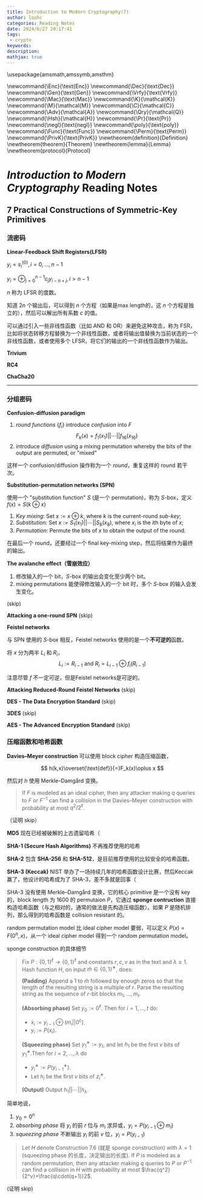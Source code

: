 ```yaml
---
title: Introduction to Modern Cryptography(7)
author: louhc
categories: Reading Notes
date: 2024/6/27 20:17:41
tags:
 - crypto
keywords: 
description:
mathjax: true
---
```


\usepackage{amsmath,amssymb,amsthm}

\newcommand{\Enc}{\text{Enc}}
\newcommand{\Dec}{\text{Dec}}
\newcommand{\Gen}{\text{Gen}}
\newcommand{\Vrfy}{\text{Vrfy}}
\newcommand{\Mac}{\text{Mac}}
\newcommand{\K}{\mathcal{K}}
\newcommand{\M}{\mathcal{M}}
\newcommand{\C}{\mathcal{C}}
\newcommand{\Adv}{\mathcal{A}}
\newcommand{\Qry}{\mathcal{Q}}
\newcommand{\Hsh}{\mathcal{H}}
\newcommand{\Pr}{\text{Pr}}
\newcommand{\negl}{\text{negl}}
\newcommand{\poly}{\text{poly}}
\newcommand{\Func}{\text{Func}}
\newcommand{\Perm}{\text{Perm}}
\newcommand{\PrivK}{\text{PrivK}}
\newtheorem{definition}{Definition}
\newtheorem{theorem}{Theorem}
\newtheorem{lemma}{Lemma}
\newtheorem{protocol}{Protocol}

# *Introduction to Modern Cryptography* Reading Notes

## 7 Practical Constructions of Symmetric-Key Primitives

### 流密码

**Linear-Feedback Shift Registers(LFSR)** 

$y_i=s_i^{(0)},i=0,...,n-1$

$y_i=\oplus_{j=0}^{n-1}c_jy_{i-n+j},i>n-1$

$n$ 称为 LFSR 的度数。

知道 $2n$ 个输出后，可以得到 $n$ 个方程（如果是max length的，这 $n$ 个方程是独立的），然后可以解出所有系数 $c$ 的值。

可以通过引入一些非线性函数（比如 AND 和 OR）来避免这种攻击，称为 FSR，比如将状态转移方程替换为一个非线性函数，或者将输出值替换为当前状态的一个非线性函数，或者使用多个 LFSR，将它们的输出的一个非线性函数作为输出。

**Trivium**

**RC4**

**ChaCha20**

---

### 分组密码

**Confusion-diffusion paradigm**

1. *round functions* $\{f_i\}$ introduce *confusion* into $F$
$$
F_k(x) = f_1(x_1)||\cdots||f_{16}(x_{16})
$$
2. introduce *diffusion* using a mixing permutation whereby the bits of the output are permuted, or "mixed"

这样一个 confusion/diffusion 操作称为一个 *round*，重复这样的 round 若干次。

**Substitution-permutation networks (SPN)**

使用一个 "substitution function" $S$ (是一个 permutation)，称为 $S$-box，定义 $f(x)=S(k\oplus x)$

1. *Key mixing*: Set $x:=x\oplus k$, where $k$ is the current-round *sub-key*;
2. *Substitution*: Set $x:=S_1(x_1)||\cdots||S_8(x_8)$, where $x_i$ is the $i$th byte of $x$;
3. *Permutation*: Permute the bits of $x$ to obtain the output of the round.

在最后一个 round，还要经过一个 final key-mixing step，然后将结果作为最终的输出。

**The avalanche effect（雪崩效应）**

1. 修改输入的一个 bit，$S$-box 的输出会变化至少两个 bit。
2. mixing permutations 能使得修改输入的一个 bit 时，多个 $S$-box 的输入会发生变化。

(skip)

**Attacking a one-round SPN** (skip)

**Feistel networks**

与 SPN 使用的 $S$-box 相反，Feistel networks 使用的是一个**不可逆的**函数。

将 $x$ 分为两半 $L_i$ 和 $R_i$，$$L_{i}:=R_{i-1}\text{ and }R_{i}=L_{i-1}\oplus f_{i}(R_{i-1})$$

注意尽管 $f$ 不一定可逆，但是Feistel networks是可逆的。

**Attacking Reduced-Round Feistel Networks** (skip)

**DES - The Data Encryption Standard** (skip)

**3DES** (skip)

**AES - The Advanced Encryption Standard** (skip)

### 压缩函数和哈希函数

**Davies–Meyer construction** 可以使用 block cipher 构造压缩函数，

$$
h(k,x)\overset{\text{def}}{=}F_k(x)\oplus x
$$

然后对 $h$ 使用 Merkle–Damgård 变换。

> If $F$ is modeled as an ideal cipher, then any attacker making $q$ queries to $F$ or $F^{−1}$ can find a collision in the Davies–Meyer construction with probability at most ${q^2}/2^{\ell}$.

（证明 skip）

**MD5** 现在已经被破解的上古遗留哈希（

**SHA-1 (Secure Hash Algorithms)** 不再推荐使用的哈希

**SHA-2** 包含 **SHA-256** 和 **SHA-512**，是目前推荐使用的比较安全的哈希函数。

**SHA-3 (Keccak)** NIST 举办了一场持续几年的哈希函数设计比赛，然后Keccak赢了，他设计的哈希成为了 SHA-3，差不多就是回事（

SHA-3 没有使用 Merkle–Damgård 变换，它的核心 primitive 是一个没有 key 的，block length 为 $1600$ 的 permutaion $P$，它通过 **sponge contruction** 直接构造哈希函数（与之相对的，通常的做法是先构造压缩函数）。如果 $P$ 是随机排列，那么得到的哈希函数是 collision resistant 的。

random permutation model 比 ideal cipher model 要弱，可以定义 $P(x)=F(0^n,x)$，从一个 ideal cipher model 得到一个 random permutation model。

sponge construction 的具体细节

> Fix $P :\{0, 1\}^{\ell} \to \{0, 1\}^{\ell}$ and constants $r, c, v$ as in the text and $\lambda \geq 1$. Hash function $H$, on input $\hat m \in \{0, 1\}^∗$, does:
> 
> **(Padding)** Append a $1$ to $\hat m$ followed by enough zeros so that the length of the resulting string is a multiple of $r$. Parse the resulting string as the sequence of $r$-bit blocks $m_1,...,m_t$.
> 
> **(Absorbing phase)** Set $y_0 := 0^{\ell}$. Then for $i=1,...,t$ do:
> 
> - $x_i:= y_{i−1}\oplus (m_i||0^c)$.
> - $y_i:=P(x_i)$.
>
> **(Squeezing phase)** Set $y_1^∗:=y_t$, and let $h_1$ be the first $v$ bits of $y_1^∗$.Then for $i=2,...,\lambda$ do
> 
> - $y_i^∗:=P(y_{i−1}^∗)$.
> - Let $h_i$ be the first $v$ bits of $z_i^∗$.
> 
> **(Output)** Output $h_1||\cdots||h_{\lambda}$.

简单地说，

1. $y_0=0^n$
2. *absorbing phase* 将 $y_i$ 的前 $r$ 位与 $m_i$ 求异或，$y_i = P(y_{i-1}\oplus m_i)$
3. *squeezing phase* 不断输出 $y_i$ 的前 $v$ 位，$y_i=P(y_{i-1})$

> Let $H$ denote Construction 7.6 (就是 sponge construction) with $\lambda = 1$ (squeezing phase 的长度，决定输出的长度). If $P$ is modeled as a random permutation, then any attacker making $q$ queries to $P$ or $P^{−1}$ can find a collision in $H$ with probability at most $\frac{q^2}{2^v}+\frac{q\cdot(q+1)}2$.

(证明 skip)